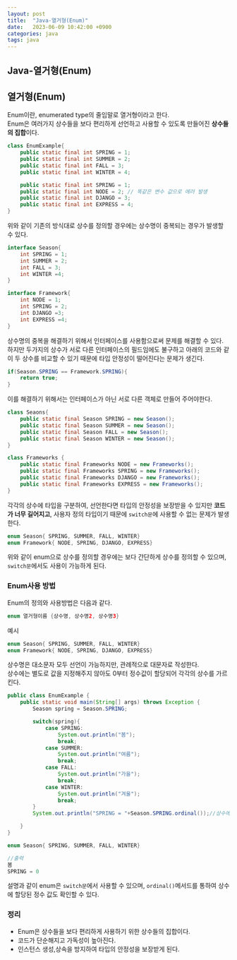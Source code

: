 ```yaml
---
layout: post
title:  "Java-열거형(Enum)"
date:   2023-06-09 10:42:00 +0900
categories: java
tags: java
---
```


## Java-열거형(Enum)

## 열거형(Enum)

Enum이란, enumerated type의 줄임말로 열거형이라고 한다.<br>
Enum은 여러가지 상수들을 보다 편리하게 선언하고 사용할 수 있도록 만들어진 **상수들의 집합**이다.<br>

```java
class EnumExample{
    public static final int SPRING = 1;
    public static final int SUMMER = 2;
    public static final int FALL = 3;
    public static final int WINTER = 4;

    public static final int SPRING = 1;
    public static final int NODE = 2; // 똑같은 변수 값으로 에러 발생
    public static final int DJANGO = 3;
    public static final int EXPRESS = 4; 
}
```

위와 같이 기존의 방식대로 상수를 정의할 경우에는 상수명이 중복되는 경우가 발생할 수 있다.<br>

```java
interface Season{
    int SPRING = 1;
    int SUMMER = 2;
    int FALL = 3;
    int WINTER =4;
}

interface Framework{
    int NODE = 1;
    int SPRING = 2;
    int DJANGO =3;
    int EXPRESS =4;
}
```

상수명의 중복을 해결하기 위해서 인터페이스를 사용함으로써 문제를 해결할 수 있다.<br>
하지만 두가지의 상수가 서로 다른 인터페이스의 필드임에도 불구하고 아래의 코드와 같이 두 상수를 비교할 수 있기 때문에 타입 안정성이 떨어진다는 문제가 생긴다.

```java
if(Season.SPRING == Framework.SPRING){
    return true;
}
```

이를 해결하기 위해서는 인터페이스가 아닌 서로 다른 객체로 만들어 주어야한다.

```java
class Seaons{
    public static final Season SPRING = new Season();
    public static final Season SUMMER = new Season();
    public static final Season FALL = new Season();
    public static final Season WINTER = new Season();
}

class Frameworks {
    public static final Frameworks NODE = new Frameworks();
    public static final Frameworks SPRING = new Frameworks();
    public static final Frameworks DJANGO = new Frameworks();
    public static final Frameworks EXPRESS = new Frameworks();
}
```

각각의 상수에 타입을 구분하여, 선언한다면 타입의 안정성을 보장받을 수 있지만 **코드가 너무 길어지고**, 사용자 정의 타입이기 때문에 ```switch문```에 사용할 수 없는 문제가 발생한다.

```java
enum Season{ SPRING, SUMMER, FALL, WINTER}
enum Framework{ NODE, SPRING, DJANGO, EXPRESS}
```

위와 같이 enum으로 상수를 정의할 경우에는 보다 간단하게 상수를 정의할 수 있으며, ```switch문```에서도 사용이 가능하게 된다.

### Enum사용 방법

Enum의 정의와 사용방법은 다음과 같다.
```java
enum 열거형이름 {상수명, 상수명2, 상수명3}
```

예시
```java
enum Season{ SPRING, SUMMER, FALL, WINTER}
enum Framework{ NODE, SPRING, DJANGO, EXPRESS}
```

상수명은 대소문자 모두 선언이 가능하지만, 관례적으로 대문자로 작성한다.<br>
상수에는 별도로 값을 지정해주지 않아도 0부터 정수값이 할당되어 각각의 상수를 가르킨다.

```java
public class EnumExample {
    public static void main(String[] args) throws Exception {
        Season spring = Season.SPRING;

        switch(spring){
            case SPRING:
                System.out.println("봄");
                break;
            case SUMMER:
                System.out.println("여름");
                break;
            case FALL:
                System.out.println("가을");
                break;
            case WINTER:
                System.out.println("겨울");
                break;
        }
        System.out.println("SPRING = "+Season.SPRING.ordinal());//상수에 할당된 정수 값 확인

    }
}

enum Season{ SPRING, SUMMER, FALL, WINTER}

//출력
봄
SPRING = 0
```

설명과 같이 enum은 ```switch문```에서 사용할 수 있으며, ```ordinal()```메서드를 통하여 상수에 할당된 정수 값도 확인할 수 있다.

### 정리

* Enum은 상수들을 보다 편리하게 사용하기 위한 상수들의 집합이다.
* 코드가 단순해지고 가독성이 높아진다.
* 인스턴스 생성,상속을 방지하여 타입의 안정성을 보장받게 된다.





